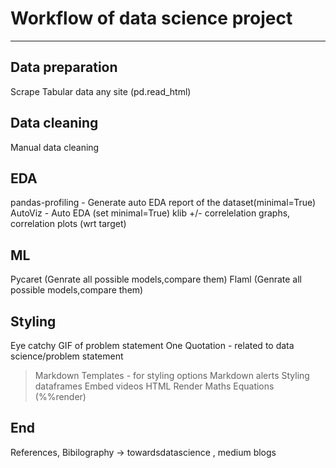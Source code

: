 # Workflow of data science project

---

## Data preparation

Scrape Tabular data any site (pd.read_html)

## Data cleaning

Manual data cleaning

## EDA

pandas-profiling - Generate auto EDA report of the dataset(minimal=True)
AutoViz - Auto EDA (set minimal=True)
klib +/- correlelation graphs, correlation plots (wrt target)

## ML

Pycaret (Genrate all possible models,compare them)
Flaml (Genrate all possible models,compare them)

## Styling

Eye catchy GIF of problem statement
One Quotation - related to data science/problem statement
> Markdown Templates - for styling options
Markdown alerts
Styling dataframes
Embed videos HTML
Render Maths Equations (%%render)

## End

References, Bibilography -> towardsdatascience , medium blogs
